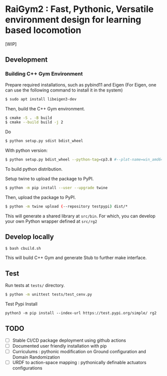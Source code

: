 # RaiGym2 : Fast, Pythonic, Versatile environment design for learning based locomotion

[WIP]

## Development

### Building C++ Gym Environment

Prepare required installations, such as pybind11 and Eigen (For Eigen, one can use the following command to install it in the system)

```bash
$ sudo apt install libeigen3-dev
```

Then, build the C++ Gym environment.

```bash
$ cmake -S . -B build
$ cmake --build build -j 2
```

Do

```bash
$ python setup.py sdist bdist_wheel
```

With python version:

```bash
$ python setup.py bdist_wheel --python-tag=cp3.8 #--plat-name=win_amd64
```

To build python distribution.

Setup twine to upload the package to PyPI.

```bash
$ python -m pip install --user --upgrade twine
```

Then, upload the package to PyPI.

```bash
$ python -m twine upload (--repository testpypi) dist/*
```

This will generate a shared library at `src/bin`. For which, you can develop your own Python wrapper defined at `src/rg2`

## Develop locally

```bash
$ bash cbuild.sh
```

This will build C++ Gym and generate Stub to further make interface.

## Test

Run tests at `tests/` directory.

```bash
$ python -m unittest tests/test_cenv.py
```

Test Pypi Install

```
python3 -m pip install --index-url https://test.pypi.org/simple/ rg2
```

## TODO

- [ ] Stable CI/CD package deployment using github actions
- [ ] Documented user friendly installation with pip
- [ ] Curriculums : pythonic modification on Ground configuration and Domain Randomization
- [ ] URDF to action-space mapping : pythonically definable actuators configurations
